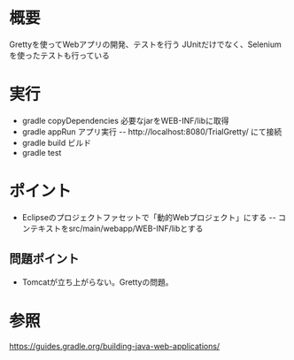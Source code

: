 
# 概要
Grettyを使ってWebアプリの開発、テストを行う
JUnitだけでなく、Seleniumを使ったテストも行っている

# 実行
- gradle copyDependencies  必要なjarをWEB-INF/libに取得
- gradle appRun  アプリ実行
-- http://localhost:8080/TrialGretty/ にて接続
- gradle build   ビルド
- gradle test

# ポイント
- Eclipseのプロジェクトファセットで「動的Webプロジェクト」にする
-- コンテキストをsrc/main/webapp/WEB-INF/libとする

## 問題ポイント
- Tomcatが立ち上がらない。Grettyの問題。

# 参照
https://guides.gradle.org/building-java-web-applications/